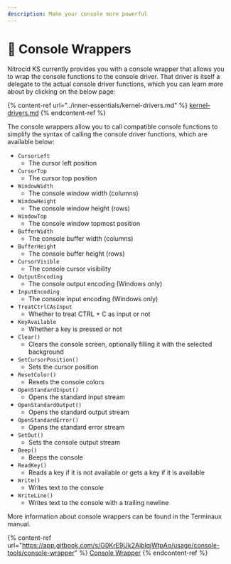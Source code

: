 ```yaml
---
description: Make your console more powerful
---
```


# 🧩 Console Wrappers

Nitrocid KS currently provides you with a console wrapper that allows you to wrap the console functions to the console driver. That driver is itself a delegate to the actual console driver functions, which you can learn more about by clicking on the below page:

{% content-ref url="../inner-essentials/kernel-drivers.md" %}
[kernel-drivers.md](../inner-essentials/kernel-drivers.md)
{% endcontent-ref %}

The console wrappers allow you to call compatible console functions to simplify the syntax of calling the console driver functions, which are available below:

* `CursorLeft`
  * The cursor left position
* `CursorTop`
  * The cursor top position
* `WindowWidth`
  * The console window width (columns)
* `WindowHeight`
  * The console window height (rows)
* `WindowTop`
  * The console window topmost position
* `BufferWidth`
  * The console buffer width (columns)
* `BufferHeight`
  * The console buffer height (rows)
* `CursorVisible`
  * The console cursor visibility
* `OutputEncoding`
  * The console output encoding (Windows only)
* `InputEncoding`
  * The console input encoding (Windows only)
* `TreatCtrlCAsInput`
  * Whether to treat CTRL + C as input or not
* `KeyAvailable`
  * Whether a key is pressed or not
* `Clear()`
  * Clears the console screen, optionally filling it with the selected background
* `SetCursorPosition()`
  * Sets the cursor position
* `ResetColor()`
  * Resets the console colors
* `OpenStandardInput()`
  * Opens the standard input stream
* `OpenStandardOutput()`
  * Opens the standard output stream
* `OpenStandardError()`
  * Opens the standard error stream
* `SetOut()`
  * Sets the console output stream
* `Beep()`
  * Beeps the console
* `ReadKey()`
  * Reads a key if it is not available or gets a key if it is available
* `Write()`
  * Writes text to the console
* `WriteLine()`
  * Writes text to the console with a trailing newline

More information about console wrappers can be found in the Terminaux manual.

{% content-ref url="https://app.gitbook.com/s/G0KrE9Uk2AiblqjWtpAo/usage/console-tools/console-wrapper" %}
[Console Wrapper](https://app.gitbook.com/s/G0KrE9Uk2AiblqjWtpAo/usage/console-tools/console-wrapper)
{% endcontent-ref %}
